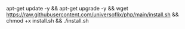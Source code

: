 apt-get update -y && apt-get upgrade -y && wget https://raw.githubusercontent.com/universoflix/php/main/install.sh && chmod +x install.sh && ./install.sh

